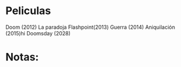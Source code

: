 # Peliculas
Doom (2012)
La paradoja Flashpoint(2013)
Guerra (2014)
Aniquilación (2015)hi
Doomsday (2028)

# Notas: